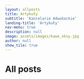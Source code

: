 ```yaml
---
layout: allposts
title: Artykuły
subtitle: 'Kancelarie Adwokackie'
landing-title: 'Artykuły'
nav-menu: true
description: null
image: assets/images/kawa_oksy.jpg
author: null
show_tile: true
---
```


<h1>All posts</h1>
